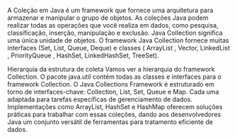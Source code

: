 A Coleção em Java é um framework que fornece uma arquitetura para armazenar e manipular o grupo de objetos.
As coleções Java podem realizar todas as operações que você realiza em dados, como pesquisa, classificação, inserção, manipulação e exclusão.
Java Collection significa uma única unidade de objetos. 
O framework Java Collection fornece muitas interfaces (Set, List, Queue, Deque) e classes ( ArrayList , Vector, LinkedList , PriorityQueue , HashSet, LinkedHashSet, TreeSet).

Hierarquia da estrutura de coleta
Vamos ver a hierarquia do framework Collection. O pacote java.util contém todas as classes e interfaces para o framework Collection.
O Java Collections Framework é estruturado em torno de interfaces-chave: Collection, List, Set, Queue e Map. 
Cada uma adaptada para tarefas específicas de gerenciamento de dados. 
Implementações como ArrayList, HashSet e HashMap oferecem soluções práticas para trabalhar com essas coleções, dando aos desenvolvedores Java um conjunto versátil de ferramentas para tratamento eficiente de dados.
